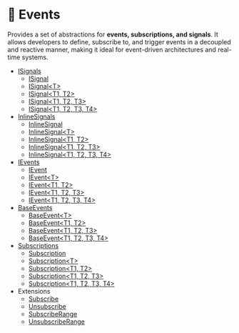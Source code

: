 # 🧩 Events

Provides a set of abstractions for **events, subscriptions, and signals**. It allows developers to define, subscribe to,
and trigger events in a decoupled and reactive manner, making it ideal for event-driven architectures and real-time
systems.

- [ISignals](ISignals.md) <!-- + -->
    - [ISignal](ISignal.md) <!-- + -->
    - [ISignal&lt;T&gt;](ISignal%601.md) <!-- + -->
    - [ISignal&lt;T1, T2&gt;](ISignal%602.md) <!-- + -->
    - [ISignal&lt;T1, T2, T3&gt;](ISignal%603.md) <!-- + -->
    - [ISignal&lt;T1, T2, T3, T4&gt;](ISignal%604.md) <!-- + -->
- [InlineSignals](InlineSignals.md) <!-- + -->
    - [InlineSignal](InlineSignal.md) <!-- + -->
    - [InlineSignal&lt;T&gt;](InlineSignal%601.md) <!-- + -->
    - [InlineSignal&lt;T1, T2&gt;](InlineSignal%602.md) <!-- + -->
    - [InlineSignal&lt;T1, T2, T3&gt;]()
    - [InlineSignal&lt;T1, T2, T3, T4&gt;]()
- [IEvents]()
    - [IEvent]()
    - [IEvent&lt;T&gt;]()
    - [IEvent&lt;T1, T2&gt;]()
    - [IEvent&lt;T1, T2, T3&gt;]()
    - [IEvent&lt;T1, T2, T3, T4&gt;]()
- [BaseEvents]()
    - [BaseEvent&lt;T&gt;]()
    - [BaseEvent&lt;T1, T2&gt;]()
    - [BaseEvent&lt;T1, T2, T3&gt;]()
    - [BaseEvent&lt;T1, T2, T3, T4&gt;]()
- [Subscriptions]()
    - [Subscription]()
    - [Subscription&lt;T&gt;]()
    - [Subscription&lt;T1, T2&gt;]()
    - [Subscription&lt;T1, T2, T3&gt;]()
    - [Subscription&lt;T1, T2, T3, T4&gt;]()
- Extensions
  - [Subscribe]()
  - [Unsubscribe]()
  - [SubscribeRange]()
  - [UnsubscribeRange]()
